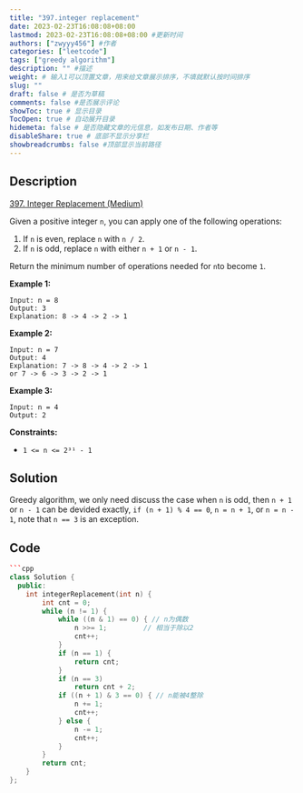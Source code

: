```yaml
---
title: "397.integer replacement"
date: 2023-02-23T16:08:08+08:00
lastmod: 2023-02-23T16:08:08+08:00 #更新时间
authors: ["zwyyy456"] #作者
categories: ["leetcode"]
tags: ["greedy algorithm"]
description: "" #描述
weight: # 输入1可以顶置文章，用来给文章展示排序，不填就默认按时间排序
slug: ""
draft: false # 是否为草稿
comments: false #是否展示评论
showToc: true # 显示目录
TocOpen: true # 自动展开目录
hidemeta: false # 是否隐藏文章的元信息，如发布日期、作者等
disableShare: true # 底部不显示分享栏
showbreadcrumbs: false #顶部显示当前路径
---
```

## Description
[397. Integer Replacement (Medium)](https://leetcode.com/problems/integer-replacement/)

Given a positive integer `n`, you can apply one of the following operations:

1. If `n` is even, replace `n` with `n / 2`.
2. If `n` is odd, replace `n` with either `n + 1` or `n - 1`.

Return the minimum number of operations needed for `n`to become `1`.

**Example 1:**

```
Input: n = 8
Output: 3
Explanation: 8 -> 4 -> 2 -> 1

```

**Example 2:**

```
Input: n = 7
Output: 4
Explanation: 7 -> 8 -> 4 -> 2 -> 1
or 7 -> 6 -> 3 -> 2 -> 1

```

**Example 3:**

```
Input: n = 4
Output: 2

```

**Constraints:**

- `1 <= n <= 2³¹ - 1`

## Solution
Greedy algorithm, we only need discuss the case when `n` is odd, then `n + 1` or `n - 1` can be devided exactly, `if (n + 1) % 4 == 0`, `n = n + 1`, or `n = n - 1`, note that `n == 3` is an exception.

## Code
```cpp
```cpp
class Solution {
  public:
    int integerReplacement(int n) {
        int cnt = 0;
        while (n != 1) {
            while ((n & 1) == 0) { // n为偶数
                n >>= 1;         // 相当于除以2
                cnt++;
            }
            if (n == 1) {
                return cnt;
            }
            if (n == 3)
                return cnt + 2;
            if ((n + 1) & 3 == 0) { // n能被4整除
                n += 1;
                cnt++;
            } else {
                n -= 1;
                cnt++;
            }
        }
        return cnt;
    }
};
```
